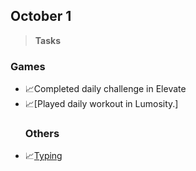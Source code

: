 ## October 1 ##
> **Tasks**
 ### Games ###
- 📈Completed daily challenge in Elevate
- 📈[Played daily workout in Lumosity.]
  ### Others ###
- 📈[Typing](https://github.com/Sajina19/Increasing-Productivity-2.0/blob/main/October%20%201-%2031%20.md/October%20proofs/Screenshot%202021-10-01%20224302.png)
